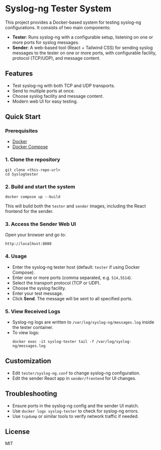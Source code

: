 # Syslog-ng Tester System

This project provides a Docker-based system for testing syslog-ng configurations. It consists of two main components:

- **Tester**: Runs syslog-ng with a configurable setup, listening on one or more ports for syslog messages.
- **Sender**: A web-based tool (React + Tailwind CSS) for sending syslog messages to the tester on one or more ports, with configurable facility, protocol (TCP/UDP), and message content.

## Features
- Test syslog-ng with both TCP and UDP transports.
- Send to multiple ports at once.
- Choose syslog facility and message content.
- Modern web UI for easy testing.

## Quick Start

### Prerequisites
- [Docker](https://www.docker.com/get-started)
- [Docker Compose](https://docs.docker.com/compose/)

### 1. Clone the repository
```
git clone <this-repo-url>
cd Syslogtester
```

### 2. Build and start the system
```
docker compose up --build
```
This will build both the `tester` and `sender` images, including the React frontend for the sender.

### 3. Access the Sender Web UI
Open your browser and go to:
```
http://localhost:8080
```

### 4. Usage
- Enter the syslog-ng tester host (default: `tester` if using Docker Compose).
- Enter one or more ports (comma separated, e.g. `514,5514`).
- Select the transport protocol (TCP or UDP).
- Choose the syslog facility.
- Enter your test message.
- Click **Send**. The message will be sent to all specified ports.

### 5. View Received Logs
- Syslog-ng logs are written to `/var/log/syslog-ng/messages.log` inside the tester container.
- To view logs:
  ```
  docker exec -it syslog-tester tail -f /var/log/syslog-ng/messages.log
  ```

## Customization
- Edit `tester/syslog-ng.conf` to change syslog-ng configuration.
- Edit the sender React app in `sender/frontend` for UI changes.

## Troubleshooting
- Ensure ports in the syslog-ng config and the sender UI match.
- Use `docker logs syslog-tester` to check for syslog-ng errors.
- Use `tcpdump` or similar tools to verify network traffic if needed.

## License
MIT
